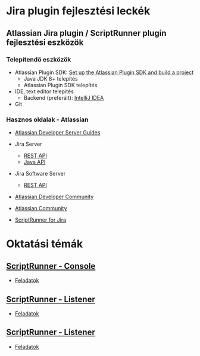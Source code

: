# Jira plugin fejlesztési leckék

## Atlassian Jira plugin / ScriptRunner plugin fejlesztési eszközök

### Telepítendő eszközök

- Atlassian Plugin SDK: [Set up the Atlassian Plugin SDK and build a project](https://developer.atlassian.com/server/framework/atlassian-sdk/set-up-the-atlassian-plugin-sdk-and-build-a-project/)
  - Java JDK 8+ telepítés
  - Atlassian Plugin SDK telepítés
- IDE, text editor telepítés
  - Backend (preferált): [IntelliJ IDEA](https://www.jetbrains.com/idea/)
- Git

### Hasznos oldalak - Atlassian
- [Atlassian Developer Server Guides](https://developer.atlassian.com/server/jira/platform/getting-started/)
- Jira Server

  - [REST API](https://docs.atlassian.com/software/jira/docs/api/REST/9.11.0/)
  - [Java API](https://docs.atlassian.com/software/jira/docs/api/9.11.0/)

- Jira Software Server

  - [REST API](https://docs.atlassian.com/jira-software/REST/9.11.0/)

- [Atlassian Developer Community](https://community.developer.atlassian.com/)
- [Atlassian Community](https://community.atlassian.com/)
- [ScriptRunner for Jira](https://docs.adaptavist.com/sr4js/latest)

# Oktatási témák

## [ScriptRunner - Console](src/main/resources/com/jira/lessons/console)
- [Feladatok](src/main/resources/com/jira/lessons/console/Feladatok.md)

## [ScriptRunner - Listener](src/main/resources/com/jira/lessons/events)
- [Feladatok](src/main/resources/com/jira/lessons/events/Feladatok.md)

## [ScriptRunner - Listener](src/main/resources/com/jira/lessons/fragment)
- [Feladatok](src/main/resources/com/jira/lessons/fragment/Feladatok.md)
